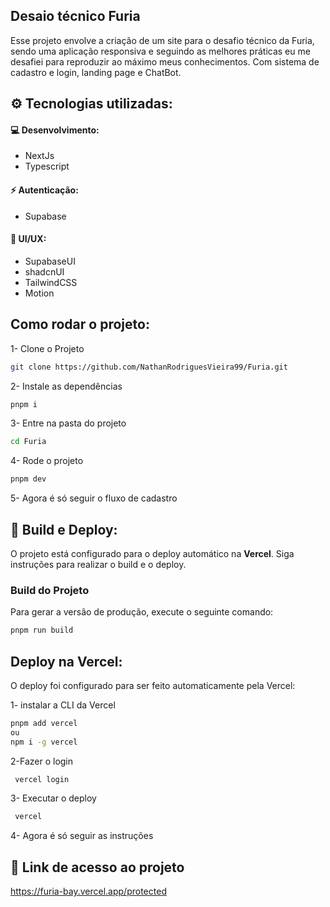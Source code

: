 ## Desaio técnico Furia

Esse projeto envolve a criação de um site para o desafio técnico da Furia, sendo uma aplicação responsiva e seguindo as melhores práticas eu me desafiei para reproduzir ao máximo meus conhecimentos. Com sistema de cadastro e login, landing page e ChatBot.

## ⚙️ Tecnologias utilizadas:

#### 💻 Desenvolvimento:

- NextJs
- Typescript

#### ⚡ Autenticação:

- Supabase

#### 💅 UI/UX:

- SupabaseUI
- shadcnUI
- TailwindCSS
- Motion

## Como rodar o projeto:

1- Clone o Projeto

```bash
git clone https://github.com/NathanRodriguesVieira99/Furia.git
```

2- Instale as dependências

```bash
pnpm i
```

3- Entre na pasta do projeto

```bash
cd Furia
```

4- Rode o projeto

```bash
pnpm dev
```

5- Agora é só seguir o fluxo de cadastro

## 🚀 Build e Deploy:

O projeto está configurado para o deploy automático na **Vercel**. Siga instruções para realizar o build e o deploy.

### **Build do Projeto**

Para gerar a versão de produção, execute o seguinte comando:

```bash
pnpm run build
```

## Deploy na Vercel:

O deploy foi configurado para ser feito automaticamente pela Vercel:

1- instalar a CLI da Vercel

```bash
pnpm add vercel
ou
npm i -g vercel
```

2-Fazer o login

```bash
 vercel login
```

3- Executar o deploy

```bash
 vercel
```

4- Agora é só seguir as instruções

## 🔎 Link de acesso ao projeto

https://furia-bay.vercel.app/protected
